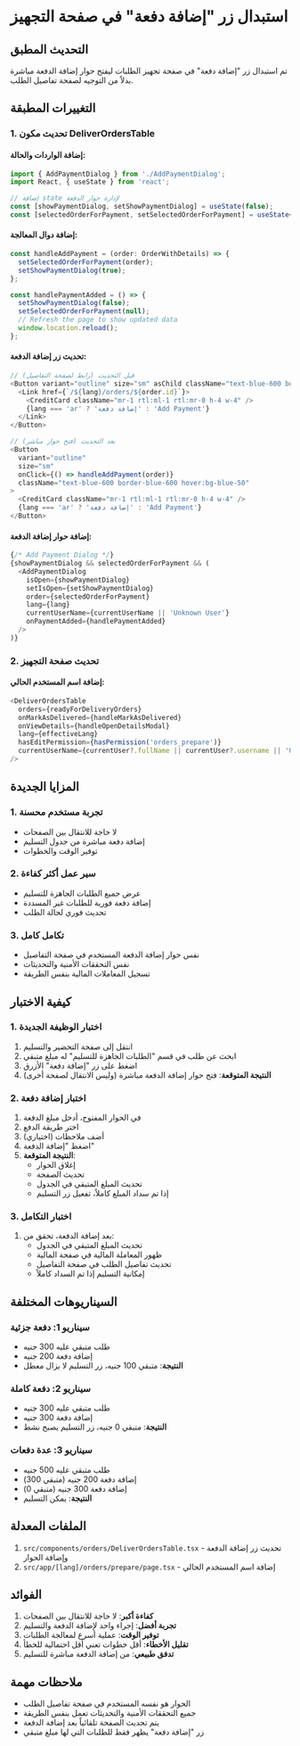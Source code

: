 # استبدال زر "إضافة دفعة" في صفحة التجهيز

## التحديث المطبق

تم استبدال زر "إضافة دفعة" في صفحة تجهيز الطلبات ليفتح حوار إضافة الدفعة مباشرة بدلاً من التوجيه لصفحة تفاصيل الطلب.

## التغييرات المطبقة

### 1. تحديث مكون DeliverOrdersTable

#### إضافة الواردات والحالة:
```typescript
import { AddPaymentDialog } from './AddPaymentDialog';
import React, { useState } from 'react';

// إضافة state لإدارة حوار الدفعة
const [showPaymentDialog, setShowPaymentDialog] = useState(false);
const [selectedOrderForPayment, setSelectedOrderForPayment] = useState<OrderWithDetails | null>(null);
```

#### إضافة دوال المعالجة:
```typescript
const handleAddPayment = (order: OrderWithDetails) => {
  setSelectedOrderForPayment(order);
  setShowPaymentDialog(true);
};

const handlePaymentAdded = () => {
  setShowPaymentDialog(false);
  setSelectedOrderForPayment(null);
  // Refresh the page to show updated data
  window.location.reload();
};
```

#### تحديث زر إضافة الدفعة:
```typescript
// قبل التحديث (رابط لصفحة التفاصيل)
<Button variant="outline" size="sm" asChild className="text-blue-600 border-blue-600 hover:bg-blue-50">
  <Link href={`/${lang}/orders/${order.id}`}>
    <CreditCard className="mr-1 rtl:ml-1 rtl:mr-0 h-4 w-4" />
    {lang === 'ar' ? 'إضافة دفعة' : 'Add Payment'}
  </Link>
</Button>

// بعد التحديث (فتح حوار مباشر)
<Button 
  variant="outline" 
  size="sm" 
  onClick={() => handleAddPayment(order)}
  className="text-blue-600 border-blue-600 hover:bg-blue-50"
>
  <CreditCard className="mr-1 rtl:ml-1 rtl:mr-0 h-4 w-4" />
  {lang === 'ar' ? 'إضافة دفعة' : 'Add Payment'}
</Button>
```

#### إضافة حوار إضافة الدفعة:
```typescript
{/* Add Payment Dialog */}
{showPaymentDialog && selectedOrderForPayment && (
  <AddPaymentDialog
    isOpen={showPaymentDialog}
    setIsOpen={setShowPaymentDialog}
    order={selectedOrderForPayment}
    lang={lang}
    currentUserName={currentUserName || 'Unknown User'}
    onPaymentAdded={handlePaymentAdded}
  />
)}
```

### 2. تحديث صفحة التجهيز

#### إضافة اسم المستخدم الحالي:
```typescript
<DeliverOrdersTable
  orders={readyForDeliveryOrders}
  onMarkAsDelivered={handleMarkAsDelivered}
  onViewDetails={handleOpenDetailsModal}
  lang={effectiveLang}
  hasEditPermission={hasPermission('orders_prepare')}
  currentUserName={currentUser?.fullName || currentUser?.username || 'Unknown User'}
/>
```

## المزايا الجديدة

### 1. **تجربة مستخدم محسنة**
- لا حاجة للانتقال بين الصفحات
- إضافة دفعة مباشرة من جدول التسليم
- توفير الوقت والخطوات

### 2. **سير عمل أكثر كفاءة**
- عرض جميع الطلبات الجاهزة للتسليم
- إضافة دفعة فورية للطلبات غير المسددة
- تحديث فوري لحالة الطلب

### 3. **تكامل كامل**
- نفس حوار إضافة الدفعة المستخدم في صفحة التفاصيل
- نفس التحققات الأمنية والتحديثات
- تسجيل المعاملات المالية بنفس الطريقة

## كيفية الاختبار

### 1. اختبار الوظيفة الجديدة
1. انتقل إلى صفحة التحضير والتسليم
2. ابحث عن طلب في قسم "الطلبات الجاهزة للتسليم" له مبلغ متبقي
3. اضغط على زر "إضافة دفعة" الأزرق
4. **النتيجة المتوقعة**: فتح حوار إضافة الدفعة مباشرة (وليس الانتقال لصفحة أخرى)

### 2. اختبار إضافة دفعة
1. في الحوار المفتوح، أدخل مبلغ الدفعة
2. اختر طريقة الدفع
3. أضف ملاحظات (اختياري)
4. اضغط "إضافة الدفعة"
5. **النتيجة المتوقعة**: 
   - إغلاق الحوار
   - تحديث الصفحة
   - تحديث المبلغ المتبقي في الجدول
   - إذا تم سداد المبلغ كاملاً، تفعيل زر التسليم

### 3. اختبار التكامل
1. بعد إضافة الدفعة، تحقق من:
   - تحديث المبلغ المتبقي في الجدول
   - ظهور المعاملة المالية في صفحة المالية
   - تحديث تفاصيل الطلب في صفحة التفاصيل
   - إمكانية التسليم إذا تم السداد كاملاً

## السيناريوهات المختلفة

### سيناريو 1: دفعة جزئية
- طلب متبقي عليه 300 جنيه
- إضافة دفعة 200 جنيه
- **النتيجة**: متبقي 100 جنيه، زر التسليم لا يزال معطل

### سيناريو 2: دفعة كاملة
- طلب متبقي عليه 300 جنيه
- إضافة دفعة 300 جنيه
- **النتيجة**: متبقي 0 جنيه، زر التسليم يصبح نشط

### سيناريو 3: عدة دفعات
- طلب متبقي عليه 500 جنيه
- إضافة دفعة 200 جنيه (متبقي 300)
- إضافة دفعة 300 جنيه (متبقي 0)
- **النتيجة**: يمكن التسليم

## الملفات المعدلة
1. `src/components/orders/DeliverOrdersTable.tsx` - تحديث زر إضافة الدفعة وإضافة الحوار
2. `src/app/[lang]/orders/prepare/page.tsx` - إضافة اسم المستخدم الحالي

## الفوائد
1. **كفاءة أكبر**: لا حاجة للانتقال بين الصفحات
2. **تجربة أفضل**: إجراء واحد لإضافة الدفعة والتسليم
3. **توفير الوقت**: عملية أسرع لمعالجة الطلبات
4. **تقليل الأخطاء**: أقل خطوات تعني أقل احتمالية للخطأ
5. **تدفق طبيعي**: من إضافة الدفعة مباشرة للتسليم

## ملاحظات مهمة
- الحوار هو نفسه المستخدم في صفحة تفاصيل الطلب
- جميع التحققات الأمنية والتحديثات تعمل بنفس الطريقة
- يتم تحديث الصفحة تلقائياً بعد إضافة الدفعة
- زر "إضافة دفعة" يظهر فقط للطلبات التي لها مبلغ متبقي
